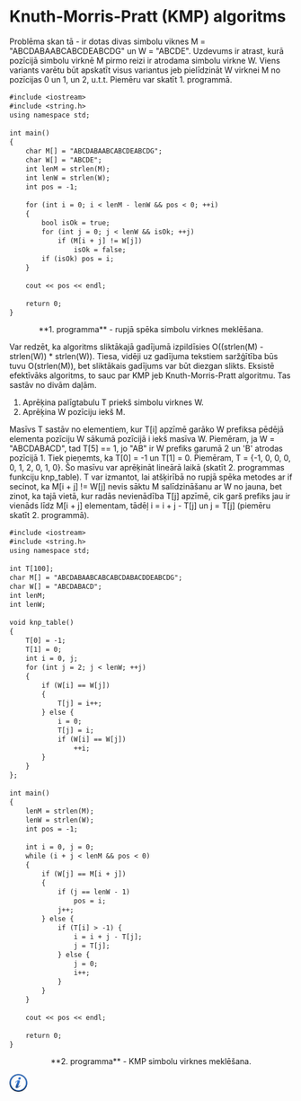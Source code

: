 # Knuth-Morris-Pratt (KMP) algoritms

Problēma skan tā - ir dotas divas simbolu viknes M = "ABCDABAABCABCDEABCDG" un W = "ABCDE". Uzdevums ir atrast, kurā pozīcijā simbolu virknē M pirmo reizi ir atrodama simbolu virkne W. Viens variants varētu būt apskatīt visus variantus jeb pielīdzināt W virknei M no pozīcijas 0 un 1, un 2, u.t.t. Piemēru var skatīt 1. programmā.

```
#include <iostream>
#include <string.h>
using namespace std;

int main()
{
    char M[] = "ABCDABAABCABCDEABCDG";
    char W[] = "ABCDE";
    int lenM = strlen(M);
    int lenW = strlen(W);
    int pos = -1;

    for (int i = 0; i < lenM - lenW && pos < 0; ++i)
    {
        bool isOk = true;
        for (int j = 0; j < lenW && isOk; ++j)
            if (M[i + j] != W[j])
                isOk = false;
        if (isOk) pos = i;
    }

    cout << pos << endl;

    return 0;
}
```

<center>**1. programma** - rupjā spēka simbolu virknes meklēšana.</center>

Var redzēt, ka algoritms sliktākajā gadījumā izpildīsies O((strlen(M) - strlen(W)) * strlen(W)). Tiesa, vidēji uz gadījuma tekstiem saržģītība būs tuvu O(strlen(M)), bet sliktākais gadījums var būt diezgan slikts. Eksistē efektīvāks algoritms, to sauc par KMP jeb Knuth-Morris-Pratt algoritmu. Tas sastāv no divām daļām.

1. Aprēķina palīgtabulu T priekš simbolu virknes W.
1. Aprēķina W pozīciju iekš M.

Masīvs T sastāv no elementiem, kur T[i] apzīmē garāko W prefiksa pēdējā elementa pozīciju W sākumā pozīcijā i iekš masīva W. Piemēram, ja W = "ABCDABACD", tad T[5] == 1, jo "AB" ir W prefiks garumā 2 un 'B' atrodas pozīcijā 1. Tiek pieņemts, ka T[0] = -1 un T[1] = 0. Piemēram, T = {-1, 0, 0, 0, 0, 1, 2, 0, 1, 0}. Šo masīvu var aprēķināt lineārā laikā (skatīt 2. programmas funkciju knp_table). T var izmantot, lai atšķirībā no rupjā spēka metodes ar if secinot, ka M[i + j] != W[j] nevis sāktu M salīdzināšanu ar W no jauna, bet zinot, ka tajā vietā, kur radās nevienādība T[j] apzīmē, cik garš prefiks jau ir vienāds līdz M[i + j] elementam, tādēļ i = i + j - T[j] un j = T[j] (piemēru skatīt 2. programmā).

```
#include <iostream>
#include <string.h>
using namespace std;

int T[100];
char M[] = "ABCDABAABCABCABCDABACDDEABCDG";
char W[] = "ABCDABACD";
int lenM;
int lenW;

void knp_table()
{
    T[0] = -1;
    T[1] = 0;
    int i = 0, j;
    for (int j = 2; j < lenW; ++j)
    {
        if (W[i] == W[j])
        {
            T[j] = i++;
        } else {
            i = 0;
            T[j] = i;
            if (W[i] == W[j])
                ++i;
        }
    }
};

int main()
{
    lenM = strlen(M);
    lenW = strlen(W);
    int pos = -1;

    int i = 0, j = 0;
    while (i + j < lenM && pos < 0)
    {
        if (W[j] == M[i + j])
        {
            if (j == lenW - 1)
                pos = i;
            j++;
        } else {
            if (T[i] > -1) {
                i = i + j - T[j];
                j = T[j];
            } else {
                j = 0;
                i++;
            }
        }
    }

    cout << pos << endl;

    return 0;
}
```

<center>**2. programma** - KMP simbolu virknes meklēšana.</center>

<a href="http://en.wikipedia.org/wiki/Knuth%E2%80%93Morris%E2%80%93Pratt_algorithm" target="_blank">![Vairāk informācija](/media/theory/information.png)</a>